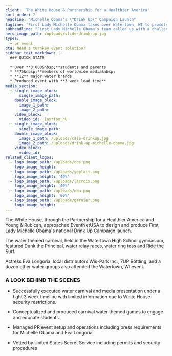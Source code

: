 ```yaml
---
client: 'The White House & Partnership for a Healthier America'
sort_order: 2
headline: "Michelle Obama's \"Drink Up\" Campaign Launch"
tagline: 'First Lady Michelle Obama takes over Watertown, WI to promote the importance of drinking water'
subheadline: "First Lady Michelle Obama's team called us with a challenge: design & produce a water carnival to launch the Drink Up America water campaign in 3 weeks without knowing the location. We turned their challenge into a PR Event reminding Americans that \"you are what you drink.\""
hero_image_path: /uploads/slide-drink-up.jpg
types:
  - pr event
cta: Need a turnkey event solution?
sidebar_text_markdown: |-
  ### QUICK STATS

  * Over **3,000&nbsp;**students and parents
  * **75&nbsp;**members of worldwide media&nbsp;
  * **12** major water brands
  * Produced event with **3 week lead time**
media_section:
  - single_image_block:
      single_image_path:
    double_image_block:
      image_1_path:
      image_2_path:
    video_block:
      video_id: _Inxrfom_hU
  - single_image_block:
      single_image_path:
    double_image_block:
      image_1_path: /uploads/case-drinkup.jpg
      image_2_path: /uploads/drink-up-michelle-obama.jpg
    video_block:
      video_id:
related_client_logos:
  - logo_image_path: /uploads/cbs.png
    logo_image_height:
  - logo_image_path: /uploads/yoplait.png
    logo_image_height: '40%'
  - logo_image_path: /uploads/lacroix.png
    logo_image_height: '40%'
  - logo_image_path: /uploads/nba.png
    logo_image_height: '60%'
  - logo_image_path: /uploads/garnier.png
    logo_image_height:
---
```



The White House, through the Partnership for a Healthier America and Young & Rubican, approached EventNetUSA to design and produce First Lady Michelle Obama's national Drink Up Campaign launch.

The water themed carnival, held in the Watertown High School gymnasium, featured Dunk the Principal, water relay races, water ring toss and Ride the Surf.

Actress Eva Longoria, local distributors Wis-Park Inc., 7UP Bottling, and a dozen other water groups also attended the Watertown, WI event.

### A LOOK BEHIND THE SCENES

* Successfully executed water carnival and media presentation under a tight 3 week timeline with limited information due to White House security restrictions.

* Conceptualized and produced carnival water themed games to engage and educate students.

* Managed PR event setup and operations including press requirements for Michelle Obama and Eva Longoria

* Vetted by United States Secret Service including permits and security procedures